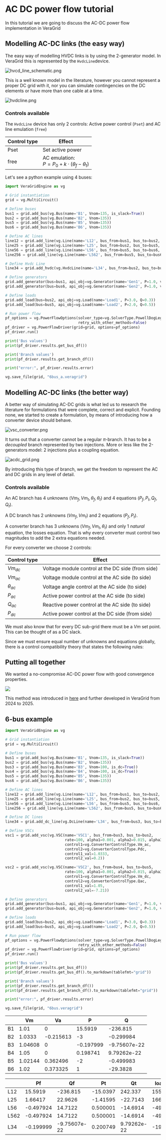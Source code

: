 # AC DC power flow tutorial

In this tutorial we are going to discuss the AC-DC power flow implementation
in VeraGrid

## Modelling AC-DC links (the easy way)

The easy way of modelling HVDC links is by using the 2-generator model.
In VeraGrid this is represented by the `HvdcLine`device.

![hvcd_line_schematic.png](pics/hvcd_line_schematic.png)

This is a well known model in the literature, however you cannot represent a
proper DC grid with it, nor you can simulate contingencies on the DC elements 
or have more than one cable at a time.

![hvdcline.png](pics/hvdcline.png)

### Controls available

The `HvdcLine` device has only 2 controls: Active power control (`Pset`) and AC line emulation (`free`)

| Control type | Effect                                                  |
|--------------|---------------------------------------------------------|
| Pset         | Set active power                                        |
| free         | AC emulation:<br/>$P = P_0 + k · (\theta_f - \theta_t)$ |

Let's see a python example using 4 buses:

```python
import VeraGridEngine as vg

# Grid instantiation
grid = vg.MultiCircuit()

# Define buses
bus1 = grid.add_bus(vg.Bus(name='B1', Vnom=135, is_slack=True))
bus2 = grid.add_bus(vg.Bus(name='B2', Vnom=135))
bus5 = grid.add_bus(vg.Bus(name='B5', Vnom=135))
bus6 = grid.add_bus(vg.Bus(name='B6', Vnom=135))

# Define AC lines
line12 = grid.add_line(vg.Line(name='L12', bus_from=bus1, bus_to=bus2, r=0.001, x=0.01))
line25 = grid.add_line(vg.Line(name='L25', bus_from=bus2, bus_to=bus5, r=0.05, x=0.05))
line56 = grid.add_line(vg.Line(name='L56', bus_from=bus5, bus_to=bus6, r=0.001, x=0.01))
line256 = grid.add_line(vg.Line(name='L562', bus_from=bus5, bus_to=bus6, r=0.001, x=0.01))

# Define Hvdc Line
line34 = grid.add_hvdc(vg.HvdcLine(name='L34', bus_from=bus2, bus_to=bus5, Pset=0.2))

# Define generators
grid.add_generator(bus=bus1, api_obj=vg.Generator(name='Gen1', P=1.0, vset=1.01))
grid.add_generator(bus=bus6, api_obj=vg.Generator(name='Gen2', P=1.0, vset=1.02))

# Define loads
grid.add_load(bus=bus2, api_obj=vg.Load(name='Load1', P=3.0, Q=0.3))
grid.add_load(bus=bus5, api_obj=vg.Load(name='Load2', P=2.0, Q=0.5))

# Run power flow
pf_options = vg.PowerFlowOptions(solver_type=vg.SolverType.PowellDogLeg,
                                 retry_with_other_methods=False)
pf_driver = vg.PowerFlowDriver(grid=grid, options=pf_options)
pf_driver.run()

print('Bus values')
print(pf_driver.results.get_bus_df())

print('Branch values')
print(pf_driver.results.get_branch_df())

print("error:", pf_driver.results.error)

vg.save_file(grid, "6bus_a.veragrid")
```

## Modelling AC-DC links (the better way)

A better way of simulating AC-DC grids is what led us to research the literature
for formulations that were complete, correct and explicit. Founding none, we
started to create a formulation, by means of introducing how a converter device should behave. 

![vsc_converter.png](pics/vsc_converter.png)

It turns out that a converter cannot be a regular $\pi$-branch. 
It has to be a _decoupled_ branch represented by two injections.
More or less like the 2-generators model: 2 injections plus a coupling equation.

![acdc_grid.png](pics/acdc_grid.png)

By introducing this type of branch, we get the freedom to represent the 
AC and DC grids in any level of detail.

### Controls available

An AC branch has 4 unknowns ($Vm_f, Vm_t, \theta_f, \theta_t$) and 4 equations ($P_f, P_t, Q_f, Q_t$).

A DC branch has 2 unknowns ($Vm_f, Vm_t$) and 2 equations ($P_f, P_t$).

A converter branch has 3 unknowns ($Vm_f, Vm_t, \theta_t$) and only 1 _natural_ equation, the losses equation.
That is why every converter must control two magnitudes to add the 2 extra equations needed. 

For every converter we choose 2 controls:

| Control type  | Effect                                             |
|---------------|----------------------------------------------------|
| $Vm_{dc}$     | Voltage module control at the DC side (from side)  |
| $Vm_{ac}$     | Voltage module control at the AC side (to side)    |
| $\theta_{ac}$ | Voltage angle control at the AC side (to side)     |
| $P_{ac}$      | Active power control at the AC side (to side)      |
| $Q_{ac}$      | Reactive power control at the AC side (to side)    |
| $P_{dc}$      | Active power control at the DC side (from side)    |

We must also know that for every DC sub-grid there must be a $Vm$ set point. 
This can be thought of as a DC slack.

Since we must ensure equal number of unknowns and equations globally, 
there is a control compatibility theory that states the following rules:



## Putting all together

We wanted a no-compromise AC-DC power flow with good convergence properties.

![](pics/acdc_pf_formulation.png)

This method was introduced in [here](https://upcommons.upc.edu/server/api/core/bitstreams/c522ad67-438a-48c3-aa1b-a03859cd6659/content)
and further developed in VeraGrid from 2024 to 2025.

## 6-bus example

```python
import VeraGridEngine as vg

# Grid instantiation
grid = vg.MultiCircuit()

# Define buses
bus1 = grid.add_bus(vg.Bus(name='B1', Vnom=135, is_slack=True))
bus2 = grid.add_bus(vg.Bus(name='B2', Vnom=135))
bus3 = grid.add_bus(vg.Bus(name='B3', Vnom=100, is_dc=True))
bus4 = grid.add_bus(vg.Bus(name='B4', Vnom=100, is_dc=True))
bus5 = grid.add_bus(vg.Bus(name='B5', Vnom=135))
bus6 = grid.add_bus(vg.Bus(name='B6', Vnom=135))

# Define AC lines
line12 = grid.add_line(vg.Line(name='L12', bus_from=bus1, bus_to=bus2, r=0.001, x=0.1))
line25 = grid.add_line(vg.Line(name='L25', bus_from=bus2, bus_to=bus5, r=1.05, x=0.5))
line56 = grid.add_line(vg.Line(name='L56', bus_from=bus5, bus_to=bus6, r=0.001, x=0.1))
line256 = grid.add_line(vg.Line(name='L562', bus_from=bus5, bus_to=bus6, r=0.001, x=0.1))

# Define DC lines
line34 = grid.add_dc_line(vg.DcLine(name='L34', bus_from=bus3, bus_to=bus4, r=2.05))

# Define VSCs
vsc1 = grid.add_vsc(vg.VSC(name='VSC1', bus_from=bus3, bus_to=bus2, 
                           rate=100, alpha1=0.001, alpha2=0.015, alpha3=0.01,
                           control1=vg.ConverterControlType.Vm_ac, 
                           control2=vg.ConverterControlType.Pdc,
                           control1_val=1.0333, 
                           control2_val=0.2))

vsc2 = grid.add_vsc(vg.VSC(name='VSC2', bus_from=bus4, bus_to=bus5, 
                           rate=100, alpha1=0.001, alpha2=0.015, alpha3=0.01,
                           control1=vg.ConverterControlType.Vm_dc, 
                           control2=vg.ConverterControlType.Qac,
                           control1_val=1.05, 
                           control2_val=-7.21))

# Define generators
grid.add_generator(bus=bus1, api_obj=vg.Generator(name='Gen1', P=1.0, vset=1.01))
grid.add_generator(bus=bus6, api_obj=vg.Generator(name='Gen2', P=1.0, vset=1.02))

# Define loads
grid.add_load(bus=bus2, api_obj=vg.Load(name='Load1', P=3.0, Q=0.3))
grid.add_load(bus=bus5, api_obj=vg.Load(name='Load2', P=2.0, Q=0.5))

# Run power flow
pf_options = vg.PowerFlowOptions(solver_type=vg.SolverType.PowellDogLeg,
                                 retry_with_other_methods=False)
pf_driver = vg.PowerFlowDriver(grid=grid, options=pf_options)
pf_driver.run()

print('Bus values')
print(pf_driver.results.get_bus_df())
print(pf_driver.results.get_bus_df().to_markdown(tablefmt="grid"))

print('Branch values')
print(pf_driver.results.get_branch_df())
print(pf_driver.results.get_branch_df().to_markdown(tablefmt="grid"))

print("error:", pf_driver.results.error)

vg.save_file(grid, "6bus.veragrid")
```


|    |      Vm |        Va |         P |              Q |
|----|---------|-----------|-----------|----------------|
| B1 | 1.01    |  0        | 15.5919   | -236.815       |
| B2 | 1.0333  | -0.215613 | -3        |   -0.299984    |
| B3 | 1.04608 |  0        | -0.197999 |   -9.75607e-22 |
| B4 | 1.05    |  0        |  0.198741 |    9.79262e-22 |
| B5 | 1.02144 |  0.362496 | -2        |   -0.499983    |
| B6 | 1.02    |  0.373325 |  1        |  -29.3828      |


|      |        Pf |             Qf |         Pt |            Qt |   loading |       Ploss |       Qloss |
|------|-----------|----------------|------------|---------------|-----------|-------------|-------------|
| L12  | 15.5919   | -236.815       | -15.0397   | 242.337       | 1559.19   | 0.552148    | 5.52148     |
| L25  |  1.66417  |   22.9626      |  -1.41595  | -22.7143      |  166.417  | 0.248218    | 0.248218    |
| L56  | -0.497924 |   14.7122      |   0.500001 | -14.6914      |  -49.7924 | 0.00207697  | 0.0207697   |
| L562 | -0.497924 |   14.7122      |   0.500001 | -14.6914      |  -49.7924 | 0.00207697  | 0.0207697   |
| L34  | -0.199999 |   -9.75607e-22 |   0.200749 |   9.79262e-22 |  -19.9999 | 0.000749344 | 3.65533e-24 |

